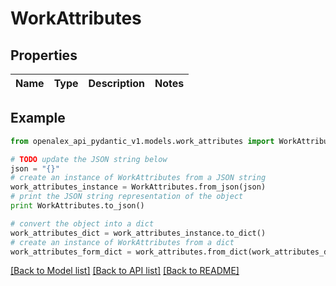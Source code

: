 # WorkAttributes


## Properties
Name | Type | Description | Notes
------------ | ------------- | ------------- | -------------

## Example

```python
from openalex_api_pydantic_v1.models.work_attributes import WorkAttributes

# TODO update the JSON string below
json = "{}"
# create an instance of WorkAttributes from a JSON string
work_attributes_instance = WorkAttributes.from_json(json)
# print the JSON string representation of the object
print WorkAttributes.to_json()

# convert the object into a dict
work_attributes_dict = work_attributes_instance.to_dict()
# create an instance of WorkAttributes from a dict
work_attributes_form_dict = work_attributes.from_dict(work_attributes_dict)
```
[[Back to Model list]](../README.md#documentation-for-models) [[Back to API list]](../README.md#documentation-for-api-endpoints) [[Back to README]](../README.md)


